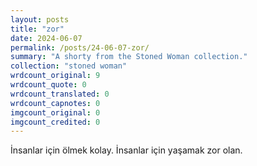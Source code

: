 ```yaml
---
layout: posts
title: "zor"
date: 2024-06-07
permalink: /posts/24-06-07-zor/
summary: "A shorty from the Stoned Woman collection."
collection: "stoned woman"
wrdcount_original: 9
wrdcount_quote: 0
wrdcount_translated: 0
wrdcount_capnotes: 0
imgcount_original: 0
imgcount_credited: 0
---
```

İnsanlar için ölmek kolay. İnsanlar için yaşamak zor olan.

